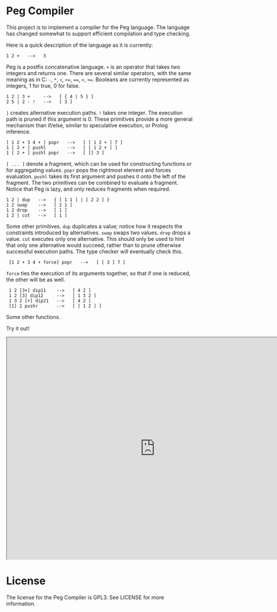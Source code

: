 Peg Compiler
============

This project is to implement a compiler for the Peg language.  The language has changed somewhat to support efficient compilation and type checking.

Here is a quick description of the language as it is currently:

    1 2 +   -->   3

Peg is a postfix concatenative language.  `+` is an operator that takes two integers and returns one.  There are several similar operators, with the same meaning as in C: `-`, `*`, `<`, `<=`, `==`, `>`, `>=`.  Booleans are currently represented as integers, 1 for true, 0 for false.

    1 2 | 3 +     -->   [ { 4 | 5 } ]
    2 5 | 2 - !   -->   [ 3 ]

`|` creates alternative execution paths.  `!` takes one integer.  The execution path is pruned if this argument is 0.  These primitives provide a more general mechanism than if/else, similar to speculative execution, or Prolog inference.

    [ 1 2 + 3 4 + ] popr   -->   [ [ 1 2 + ] 7 ]
    1 [ 2 + ] pushl        -->   [ [ 1 2 + ] ]
    1 [ 2 + ] pushl popr   -->   [ [] 3 ]

`[ ... ]` denote a fragment, which can be used for constructing functions or for aggregating values.  `popr` pops the rightmost element and forces evaluation.  `pushl` takes its first argument and pushes it onto the left of the fragment.  The two primitives can be combined to evaluate a fragment.  Notice that Peg is lazy, and only reduces fragments when required.

    1 2 | dup   -->   { [ 1 1 ] | [ 2 2 ] }
    1 2 swap    -->   [ 2 1 ]
    1 2 drop    -->   [ 1 ]
    1 2 | cut   -->   [ 1 ]

Some other primitives.  `dup` duplicates a value; notice how it respects the constraints introduced by alternatives.  `swap` swaps two values.  `drop` drops a value.  `cut` executes only one alternative.  This should only be used to hint that only one alternative would succeed, rather than to prune otherwise successful execution paths.  The type checker will eventually check this.

     [1 2 + 3 4 + force] popr   -->   [ [ 3 ] 7 ]

`force` ties the execution of its arguments together, so that if one is reduced, the other will be as well.

     1 2 [3+] dip11    -->   [ 4 2 ]
     1 2 [3] dip12     -->   [ 1 3 2 ]
     1 3 2 [+] dip21   -->   [ 4 2 ]
     [1] 2 pushr       -->   [ [ 1 2 ] ]

Some other functions.

Try it out!

<iframe src="http://hackerfoo.com.nyud.net/peg" width="800" height="600"></iframe>

License
=======

The license for the Peg Compiler is GPL3.  See LICENSE for more information.
